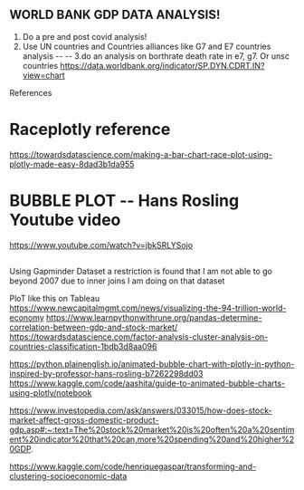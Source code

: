 ## WORLD BANK GDP DATA ANALYSIS!

1. Do a pre and post covid analysis!
2. Use UN countries and Countries alliances like G7 and E7 countries analysis
--
--
3.do an analysis on borthrate death rate in e7, g7. Or unsc countries
https://data.worldbank.org/indicator/SP.DYN.CDRT.IN?view=chart








References
# Raceplotly reference
https://towardsdatascience.com/making-a-bar-chart-race-plot-using-plotly-made-easy-8dad3b1da955

# BUBBLE PLOT -- Hans Rosling Youtube video
https://www.youtube.com/watch?v=jbkSRLYSojo
## 
Using Gapminder Dataset a restriction is found that I am not able to go beyond 2007 due to inner joins I am doing on that dataset

PloT like this on Tableau
https://www.newcapitalmgmt.com/news/visualizing-the-94-trillion-world-economy
https://www.learnpythonwithrune.org/pandas-determine-correlation-between-gdp-and-stock-market/
https://towardsdatascience.com/factor-analysis-cluster-analysis-on-countries-classification-1bdb3d8aa096

https://python.plainenglish.io/animated-bubble-chart-with-plotly-in-python-inspired-by-professor-hans-rosling-b7262298dd03
https://www.kaggle.com/code/aashita/guide-to-animated-bubble-charts-using-plotly/notebook

https://www.investopedia.com/ask/answers/033015/how-does-stock-market-affect-gross-domestic-product-gdp.asp#:~:text=The%20stock%20market%20is%20often%20a%20sentiment%20indicator%20that%20can,more%20spending%20and%20higher%20GDP.

https://www.kaggle.com/code/henriquegaspar/transforming-and-clustering-socioeconomic-data
